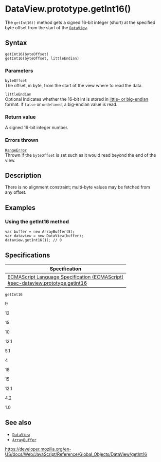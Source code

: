 DataView.prototype.getInt16()
=============================

The `getInt16()` method gets a signed 16-bit integer (short) at the specified byte offset from the start of the [`DataView`](../dataview).

Syntax
------

    getInt16(byteOffset)
    getInt16(byteOffset, littleEndian)

### Parameters

`byteOffset`  
The offset, in byte, from the start of the view where to read the data.

`littleEndian`  
<span class="badge inline optional">Optional</span> Indicates whether the 16-bit int is stored in [little- or big-endian](https://developer.mozilla.org/en-US/docs/Glossary/Endianness) format. If `false` or `undefined`, a big-endian value is read.

### Return value

A signed 16-bit integer number.

### Errors thrown

[`RangeError`](../rangeerror)  
Thrown if the `byteOffset` is set such as it would read beyond the end of the view.

Description
-----------

There is no alignment constraint; multi-byte values may be fetched from any offset.

Examples
--------

### Using the getInt16 method

    var buffer = new ArrayBuffer(8);
    var dataview = new DataView(buffer);
    dataview.getInt16(1); // 0

Specifications
--------------

<table><thead><tr class="header"><th>Specification</th></tr></thead><tbody><tr class="odd"><td><a href="https://tc39.es/ecma262/#sec-dataview.prototype.getint16">ECMAScript Language Specification (ECMAScript)<br />
<span class="small">#sec-dataview.prototype.getint16</span></a></td></tr></tbody></table>

`getInt16`

9

12

15

10

12.1

5.1

4

18

15

12.1

4.2

1.0

See also
--------

-   [`DataView`](../dataview)
-   [`ArrayBuffer`](../arraybuffer)

<a href="https://developer.mozilla.org/en-US/docs/Web/JavaScript/Reference/Global_Objects/DataView/getInt16" class="_attribution-link">https://developer.mozilla.org/en-US/docs/Web/JavaScript/Reference/Global_Objects/DataView/getInt16</a>

